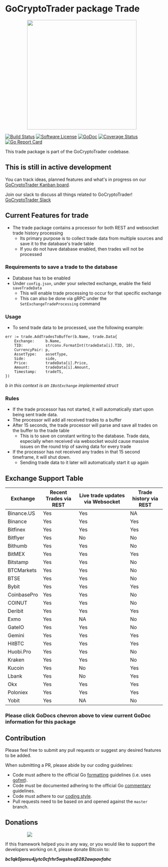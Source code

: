 # GoCryptoTrader package Trade

<img src="/common/gctlogo.png?raw=true" width="350px" height="350px" hspace="70">


[![Build Status](https://github.com/thrasher-corp/gocryptotrader/actions/workflows/tests.yml/badge.svg?branch=master)](https://github.com/thrasher-corp/gocryptotrader/actions/workflows/tests.yml)
[![Software License](https://img.shields.io/badge/License-MIT-orange.svg?style=flat-square)](https://github.com/thrasher-corp/gocryptotrader/blob/master/LICENSE)
[![GoDoc](https://godoc.org/github.com/thrasher-corp/gocryptotrader?status.svg)](https://godoc.org/github.com/thrasher-corp/gocryptotrader/exchanges/trade)
[![Coverage Status](https://codecov.io/gh/thrasher-corp/gocryptotrader/graph/badge.svg?token=41784B23TS)](https://codecov.io/gh/thrasher-corp/gocryptotrader)
[![Go Report Card](https://goreportcard.com/badge/github.com/thrasher-corp/gocryptotrader)](https://goreportcard.com/report/github.com/thrasher-corp/gocryptotrader)


This trade package is part of the GoCryptoTrader codebase.

## This is still in active development

You can track ideas, planned features and what's in progress on our [GoCryptoTrader Kanban board](https://github.com/orgs/thrasher-corp/projects/3).

Join our slack to discuss all things related to GoCryptoTrader! [GoCryptoTrader Slack](https://join.slack.com/t/gocryptotrader/shared_invite/enQtNTQ5NDAxMjA2Mjc5LTc5ZDE1ZTNiOGM3ZGMyMmY1NTAxYWZhODE0MWM5N2JlZDk1NDU0YTViYzk4NTk3OTRiMDQzNGQ1YTc4YmRlMTk)

## Current Features for trade

+ The trade package contains a processor for both REST and websocket trade history processing
  + Its primary purpose is to collect trade data from multiple sources and save it to the database's trade table
  + If you do not have database enabled, then trades will not be processed

### Requirements to save a trade to the database
+ Database has to be enabled
+ Under `config.json`, under your selected exchange, enable the field `saveTradeData`
  + This will enable trade processing to occur for that specific exchange
  + This can also be done via gRPC under the `SetExchangeTradeProcessing` command

### Usage
+ To send trade data to be processed, use the following example:
```
err := trade.AddTradesToBuffer(b.Name, trade.Data{
    Exchange:     b.Name,
    TID:          strconv.FormatInt(tradeData[i].TID, 10),
    CurrencyPair: p,
    AssetType:    assetType,
    Side:         side,
    Price:        tradeData[i].Price,
    Amount:       tradeData[i].Amount,
    Timestamp:    tradeTS,
})
```
_b in this context is an `IBotExchange` implemented struct_

### Rules
+ If the trade processor has not started, it will automatically start upon being sent trade data.
+ The processor will add all received trades to a buffer
+ After 15 seconds, the trade processor will parse and save all trades on the buffer to the trade table
  + This is to save on constant writing to the database. Trade data, especially when received via websocket would cause massive issues on the round trip of saving data for every trade
+ If the processor has not received any trades in that 15 second timeframe, it will shut down.
  + Sending trade data to it later will automatically start it up again


## Exchange Support Table

| Exchange | Recent Trades via REST | Live trade updates via Websocket | Trade history via REST |
|----------|------|-----------|-----|
| Binance.US | Yes  | Yes        | NA  | 
| Binance| Yes  | Yes        | Yes  |
| Bitfinex | Yes  | Yes        | Yes  |
| Bitflyer | Yes  | No      | No  |
| Bithumb | Yes  | Yes       | No  |
| BitMEX | Yes | Yes | Yes |
| Bitstamp | Yes  | Yes       | No  |
| BTCMarkets | Yes | Yes       | No  |
| BTSE | Yes | Yes | No |
| Bybit | Yes | Yes | Yes |
| CoinbasePro | Yes | Yes | No|
| COINUT | Yes | Yes | No |
| Deribit | Yes | Yes | Yes |
| Exmo | Yes | NA | No |
| GateIO | Yes | Yes | No |
| Gemini | Yes | Yes | Yes |
| HitBTC | Yes | Yes | Yes |
| Huobi.Pro | Yes | Yes | No |
| Kraken | Yes | Yes | No |
| Kucoin | Yes | No | Yes |
| Lbank | Yes | No | Yes |
| Okx | Yes | Yes | Yes |
| Poloniex | Yes | Yes | Yes |
| Yobit | Yes | NA | No |


### Please click GoDocs chevron above to view current GoDoc information for this package

## Contribution

Please feel free to submit any pull requests or suggest any desired features to be added.

When submitting a PR, please abide by our coding guidelines:

+ Code must adhere to the official Go [formatting](https://golang.org/doc/effective_go.html#formatting) guidelines (i.e. uses [gofmt](https://golang.org/cmd/gofmt/)).
+ Code must be documented adhering to the official Go [commentary](https://golang.org/doc/effective_go.html#commentary) guidelines.
+ Code must adhere to our [coding style](https://github.com/thrasher-corp/gocryptotrader/blob/master/doc/coding_style.md).
+ Pull requests need to be based on and opened against the `master` branch.

## Donations

<img src="https://github.com/thrasher-corp/gocryptotrader/blob/master/web/src/assets/donate.png?raw=true" hspace="70">

If this framework helped you in any way, or you would like to support the developers working on it, please donate Bitcoin to:

***bc1qk0jareu4jytc0cfrhr5wgshsq8282awpavfahc***
